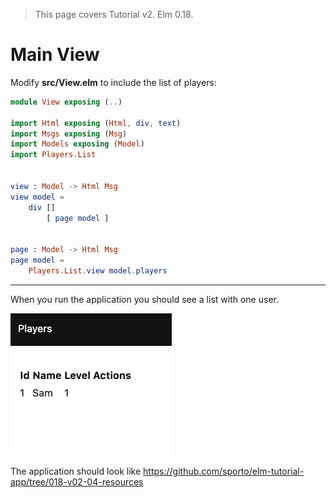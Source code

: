 > This page covers Tutorial v2. Elm 0.18.

# Main View

Modify __src/View.elm__ to include the list of players:

```elm
module View exposing (..)

import Html exposing (Html, div, text)
import Msgs exposing (Msg)
import Models exposing (Model)
import Players.List


view : Model -> Html Msg
view model =
    div []
        [ page model ]


page : Model -> Html Msg
page model =
    Players.List.view model.players
```

---

When you run the application you should see a list with one user.

![Screenshot](screenshot.png)

The application should look like <https://github.com/sporto/elm-tutorial-app/tree/018-v02-04-resources>